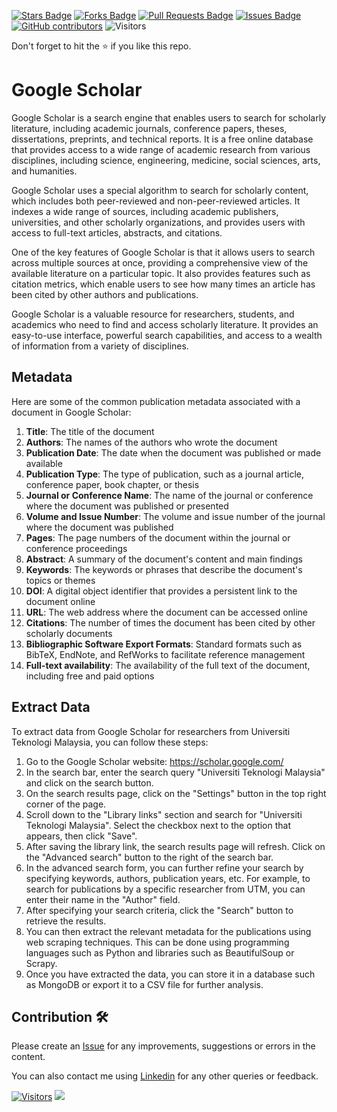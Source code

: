 <a href="https://github.com/drshahizan/special-topic-data-engineering/stargazers"><img src="https://img.shields.io/github/stars/drshahizan/special-topic-data-engineering" alt="Stars Badge"/></a>
<a href="https://github.com/drshahizan/special-topic-data-engineering/network/members"><img src="https://img.shields.io/github/forks/drshahizan/special-topic-data-engineering" alt="Forks Badge"/></a>
<a href="https://github.com/drshahizan/special-topic-data-engineering/pulls"><img src="https://img.shields.io/github/issues-pr/drshahizan/special-topic-data-engineering" alt="Pull Requests Badge"/></a>
<a href="https://github.com/drshahizan/special-topic-data-engineering/issues"><img src="https://img.shields.io/github/issues/drshahizan/special-topic-data-engineering" alt="Issues Badge"/></a>
<a href="https://github.com/drshahizan/special-topic-data-engineering/graphs/contributors"><img alt="GitHub contributors" src="https://img.shields.io/github/contributors/drshahizan/special-topic-data-engineering?color=2b9348"></a>
![Visitors](https://api.visitorbadge.io/api/visitors?path=https%3A%2F%2Fgithub.com%2Fspecial-topic-data-engineering&labelColor=%23d9e3f0&countColor=%23697689&style=flat)

Don't forget to hit the :star: if you like this repo.

# Google Scholar
Google Scholar is a search engine that enables users to search for scholarly literature, including academic journals, conference papers, theses, dissertations, preprints, and technical reports. It is a free online database that provides access to a wide range of academic research from various disciplines, including science, engineering, medicine, social sciences, arts, and humanities.

Google Scholar uses a special algorithm to search for scholarly content, which includes both peer-reviewed and non-peer-reviewed articles. It indexes a wide range of sources, including academic publishers, universities, and other scholarly organizations, and provides users with access to full-text articles, abstracts, and citations.

One of the key features of Google Scholar is that it allows users to search across multiple sources at once, providing a comprehensive view of the available literature on a particular topic. It also provides features such as citation metrics, which enable users to see how many times an article has been cited by other authors and publications.

Google Scholar is a valuable resource for researchers, students, and academics who need to find and access scholarly literature. It provides an easy-to-use interface, powerful search capabilities, and access to a wealth of information from a variety of disciplines.

## Metadata
Here are some of the common publication metadata associated with a document in Google Scholar:

1. **Title**: The title of the document
2. **Authors**: The names of the authors who wrote the document
3. **Publication Date**: The date when the document was published or made available
4. **Publication Type**: The type of publication, such as a journal article, conference paper, book chapter, or thesis
5. **Journal or Conference Name**: The name of the journal or conference where the document was published or presented
6. **Volume and Issue Number**: The volume and issue number of the journal where the document was published
7. **Pages**: The page numbers of the document within the journal or conference proceedings
8. **Abstract**: A summary of the document's content and main findings
9. **Keywords**: The keywords or phrases that describe the document's topics or themes
10. **DOI**: A digital object identifier that provides a persistent link to the document online
11. **URL**: The web address where the document can be accessed online
12. **Citations**: The number of times the document has been cited by other scholarly documents
13. **Bibliographic Software Export Formats**: Standard formats such as BibTeX, EndNote, and RefWorks to facilitate reference management
14. **Full-text availability**: The availability of the full text of the document, including free and paid options

## Extract Data
To extract data from Google Scholar for researchers from Universiti Teknologi Malaysia, you can follow these steps:

1. Go to the Google Scholar website: https://scholar.google.com/
2. In the search bar, enter the search query "Universiti Teknologi Malaysia" and click on the search button.
3. On the search results page, click on the "Settings" button in the top right corner of the page.
4. Scroll down to the "Library links" section and search for "Universiti Teknologi Malaysia". Select the checkbox next to the option that appears, then click "Save".
5. After saving the library link, the search results page will refresh. Click on the "Advanced search" button to the right of the search bar.
6. In the advanced search form, you can further refine your search by specifying keywords, authors, publication years, etc. For example, to search for publications by a specific researcher from UTM, you can enter their name in the "Author" field.
7. After specifying your search criteria, click the "Search" button to retrieve the results.
8. You can then extract the relevant metadata for the publications using web scraping techniques. This can be done using programming languages such as Python and libraries such as BeautifulSoup or Scrapy.
9. Once you have extracted the data, you can store it in a database such as MongoDB or export it to a CSV file for further analysis.






## Contribution 🛠️
Please create an [Issue](https://github.com/drshahizan/special-topic-data-engineering/issues) for any improvements, suggestions or errors in the content.

You can also contact me using [Linkedin](https://www.linkedin.com/in/drshahizan/) for any other queries or feedback.

[![Visitors](https://api.visitorbadge.io/api/visitors?path=https%3A%2F%2Fgithub.com%2Fdrshahizan&labelColor=%23697689&countColor=%23555555&style=plastic)](https://visitorbadge.io/status?path=https%3A%2F%2Fgithub.com%2Fdrshahizan)
![](https://hit.yhype.me/github/profile?user_id=81284918)



